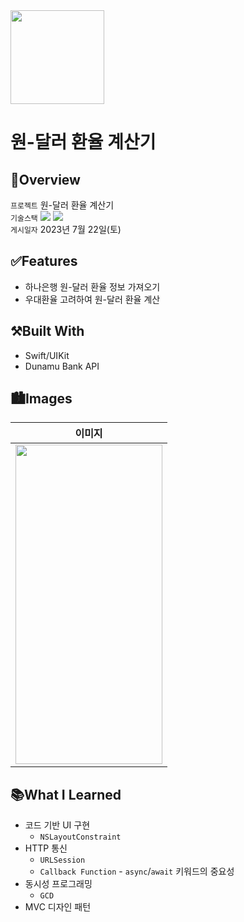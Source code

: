 <img src="https://user-images.githubusercontent.com/21079970/224588704-8340a864-0560-4f13-8586-eac4937dcfe5.png" align="center" width="150" height="150">

# 원-달러 환율 계산기
## 🍎Overview
`프로젝트` 원-달러 환율 계산기 <br>
`기술스택` <img src="https://img.shields.io/badge/Swift-F05138?style=flat-square&logo=Swift&logoColor=white"/> <img src="https://img.shields.io/badge/Xcode-147EFB?style=flat-square&logo=Xcode&logoColor=white"/> <br>
`게시일자` 2023년 7월 22일(토) <br>

## ✅Features

* 하나은행 원-달러 환율 정보 가져오기
* 우대환율 고려하여 원-달러 환율 계산

## ⚒️Built With

* Swift/UIKit
* Dunamu Bank API

## 🏙️Images

| 이미지 |
| :--: |
| <img src="https://github.com/rlarjsdn3/currency-exchange-calculator-uikit-toy-project/assets/21079970/5a04062b-50c3-4a8d-9fb5-e89920756933" align="center" width="235" height="511"> |

## 📚What I Learned

* 코드 기반 UI 구현
  + `NSLayoutConstraint`
* HTTP 통신
  + `URLSession`
  + `Callback Function` - `async`/`await` 키워드의 중요성
* 동시성 프로그래밍
  + `GCD`
* MVC 디자인 패턴
